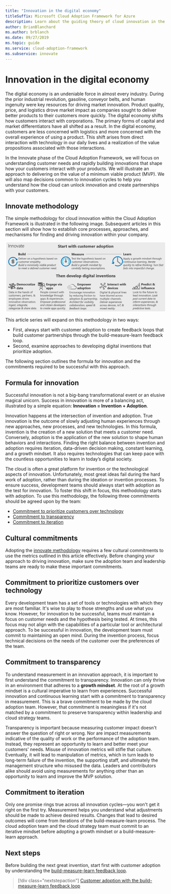 ```yaml
---
title: "Innovation in the digital economy"
titleSuffix: Microsoft Cloud Adoption Framework for Azure
description: Learn about the guiding theory of cloud innovation in the Cloud Adoption Framework.
author: BrianBlanchard
ms.author: brblanch
ms.date: 09/27/2019
ms.topic: guide
ms.service: cloud-adoption-framework
ms.subservice: innovate
---
```


# Innovation in the digital economy

The digital economy is an undeniable force in almost every industry. During the prior industrial revolution, gasoline, conveyor belts, and human ingenuity were key resources for driving market innovation. Product quality, price, and logistics drove market impact as companies sought to deliver better products to their customers more quickly. The digital economy shifts how customers interact with corporations. The primary forms of capital and market differentiators have all shifted as a result. In the digital economy, customers are less concerned with logistics and more concerned with the overall experience of using a product. This shift arises from direct interaction with technology in our daily lives and a realization of the value propositions associated with those interactions.

In the Innovate phase of the Cloud Adoption Framework, we will focus on understanding customer needs and rapidly building innovations that shape how your customers interact with your products. We will illustrate an approach to delivering on the value of a minimum viable product (MVP). We will also map decisions common to innovation cycles to help you understand how the cloud can unlock innovation and create partnerships with your customers.

## Innovate methodology

The simple methodology for cloud innovation within the Cloud Adoption Framework is illustrated in the following image. Subsequent articles in this section will show how to establish core processes, approaches, and mechanisms for finding and driving innovation within your company.

![Diagram of the Innovate methodology of the Cloud Adoption Framework](../../_images/innovate/innovate-methodology.png)

This article series will expand on this methodology in two ways:

- First, always start with customer adoption to create feedback loops that build customer partnerships through the build-measure-learn feedback loop.
- Second, examine approaches to developing digital inventions that prioritize adoption.

The following section outlines the formula for innovation and the commitments required to be successful with this approach.

## Formula for innovation

Successful innovation is not a big-bang transformational event or an elusive magical unicorn. Success in innovation is more of a balancing act, illustrated by a simple equation: **Innovation = Invention + Adoption**.

Innovation happens at the intersection of invention and adoption. True innovation is the outcome of slowly adjusting human experiences through new approaches, new processes, and new technologies. In this formula, invention is the creation of a new solution that meets a customer need. Conversely, adoption is the application of the new solution to shape human behaviors and interactions. Finding the right balance between invention and adoption requires iteration, data-driven decision making, constant learning, and a growth mindset. It also requires technologies that can keep pace with the countless opportunities to learn in today’s digital society.

The cloud is often a great platform for invention or the technological aspects of innovation. Unfortunately, most great ideas fail during the hard work of adoption, rather than during the ideation or invention processes. To ensure success, development teams should always start with adoption as the test for innovation. To foster this shift in focus, this methodology starts with adoption. To use this methodology, the following three commitments should be agreed upon by the team:

- [Commitment to prioritize customers over technology](#commitment-to-prioritize-customers-over-technology)
- [Commitment to transparency](#commitment-to-transparency)
- [Commitment to iteration](#commitment-to-iteration)

## Cultural commitments

Adopting the [innovate methodology](../index.md) requires a few cultural commitments to use the metrics outlined in this article effectively. Before changing your approach to driving innovation, make sure the adoption team and leadership teams are ready to make these important commitments.

## Commitment to prioritize customers over technology

Every development team has a set of tools or technologies with which they are most familiar. It's wise to play to those strengths and use what you know. However, for innovation to be successful, teams must maintain a focus on customer needs and the hypothesis being tested. At times, this focus may not align with the capabilities of a particular tool or architectural approach. To be successful in innovation, the development team must commit to maintaining an open mind. During the invention process, focus technical decisions on the needs of the customer over the preferences of the team.

## Commitment to transparency

To understand measurement in an innovation approach, it is important to first understand the commitment to transparency. Innovation can only thrive in an environment that adheres to a **growth mindset**. At the root of a growth mindset is a cultural imperative to learn from experiences. Successful innovation and continuous learning start with a commitment to transparency in measurement. This is a brave commitment to be made by the cloud adoption team. However, that commitment is meaningless if it's not matched by a commitment to preserve transparency within leadership and cloud strategy teams.

Transparency is important because measuring customer impact doesn't answer the question of right or wrong. Nor are impact measurements indicative of the quality of work or the performance of the adoption team. Instead, they represent an opportunity to learn and better meet your customers' needs. Misuse of innovation metrics will stifle that culture. Eventually, it will lead to manipulation of metrics, which in turn leads to long-term failure of the invention, the supporting staff, and ultimately the management structure who misused the data. Leaders and contributors alike should avoid using measurements for anything other than an opportunity to learn and improve the MVP solution.

## Commitment to iteration

Only one promise rings true across all innovation cycles&mdash;you won't get it right on the first try. Measurement helps you understand what adjustments should be made to achieve desired results. Changes that lead to desired outcomes will come from iterations of the build-measure-learn process. The cloud adoption team and the cloud strategy team must commit to an iterative mindset before adopting a growth mindset or a build-measure-learn approach.

## Next steps

Before building the next great invention, start first with customer adoption by understanding the [build-measure-learn feedback loop](./adoption.md).

> [!div class="nextstepaction"]
> [Customer adoption with the build-measure-learn feedback loop](./adoption.md)
